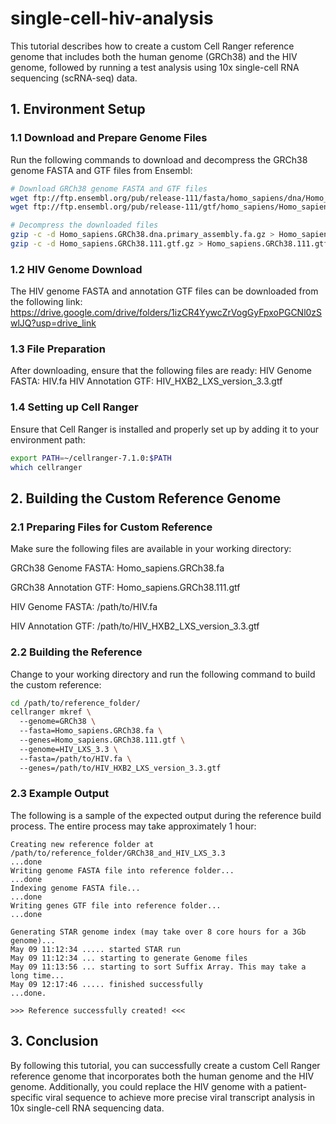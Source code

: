 # single-cell-hiv-analysis

This tutorial describes how to create a custom Cell Ranger reference genome that includes both the human genome (GRCh38) and the HIV genome, followed by running a test analysis using 10x single-cell RNA sequencing (scRNA-seq) data.

## 1. Environment Setup
### 1.1 Download and Prepare Genome Files

Run the following commands to download and decompress the GRCh38 genome FASTA and GTF files from Ensembl:

```bash
# Download GRCh38 genome FASTA and GTF files
wget ftp://ftp.ensembl.org/pub/release-111/fasta/homo_sapiens/dna/Homo_sapiens.GRCh38.dna.primary_assembly.fa.gz
wget ftp://ftp.ensembl.org/pub/release-111/gtf/homo_sapiens/Homo_sapiens.GRCh38.111.gtf.gz

# Decompress the downloaded files
gzip -c -d Homo_sapiens.GRCh38.dna.primary_assembly.fa.gz > Homo_sapiens.GRCh38.fa
gzip -c -d Homo_sapiens.GRCh38.111.gtf.gz > Homo_sapiens.GRCh38.111.gtf
```

### 1.2 HIV Genome Download

The HIV genome FASTA and annotation GTF files can be downloaded from the following link: 
https://drive.google.com/drive/folders/1izCR4YywcZrVogGyFpxoPGCNl0zSwlJQ?usp=drive_link


### 1.3 File Preparation

After downloading, ensure that the following files are ready:
HIV Genome FASTA: HIV.fa
HIV Annotation GTF: HIV_HXB2_LXS_version_3.3.gtf

### 1.4 Setting up Cell Ranger
Ensure that Cell Ranger is installed and properly set up by adding it to your environment path:

```bash
export PATH=~/cellranger-7.1.0:$PATH
which cellranger
```


## 2. Building the Custom Reference Genome
### 2.1 Preparing Files for Custom Reference

Make sure the following files are available in your working directory:

GRCh38 Genome FASTA: Homo_sapiens.GRCh38.fa

GRCh38 Annotation GTF: Homo_sapiens.GRCh38.111.gtf

HIV Genome FASTA: /path/to/HIV.fa

HIV Annotation GTF: /path/to/HIV_HXB2_LXS_version_3.3.gtf

### 2.2 Building the Reference

Change to your working directory and run the following command to build the custom reference:


```bash
cd /path/to/reference_folder/  
cellranger mkref \  
  --genome=GRCh38 \  
  --fasta=Homo_sapiens.GRCh38.fa \  
  --genes=Homo_sapiens.GRCh38.111.gtf \  
  --genome=HIV_LXS_3.3 \  
  --fasta=/path/to/HIV.fa \  
  --genes=/path/to/HIV_HXB2_LXS_version_3.3.gtf  
```

### 2.3 Example Output

The following is a sample of the expected output during the reference build process. The entire process may take approximately 1 hour:

```vbnet
Creating new reference folder at /path/to/reference_folder/GRCh38_and_HIV_LXS_3.3  
...done  
Writing genome FASTA file into reference folder...  
...done  
Indexing genome FASTA file...  
...done  
Writing genes GTF file into reference folder...  
...done  

Generating STAR genome index (may take over 8 core hours for a 3Gb genome)...  
May 09 11:12:34 ..... started STAR run  
May 09 11:12:34 ... starting to generate Genome files  
May 09 11:13:56 ... starting to sort Suffix Array. This may take a long time...  
May 09 12:17:46 ..... finished successfully  
...done.  

>>> Reference successfully created! <<<  
```



## 3. Conclusion
By following this tutorial, you can successfully create a custom Cell Ranger reference genome that incorporates both the human genome and the HIV genome. Additionally, you could replace the HIV genome with a patient-specific viral sequence to achieve more precise viral transcript analysis in 10x single-cell RNA sequencing data.
